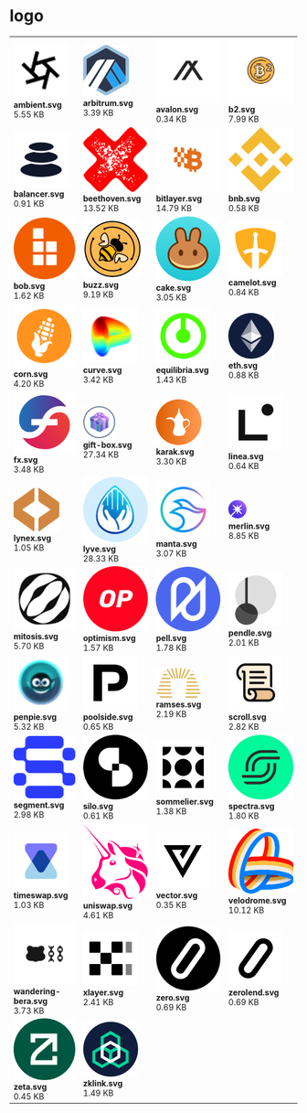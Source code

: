 # logo

|   |   |   |   |
| --- | --- | --- | --- |
| ![ambient.svg](https://raw.githubusercontent.com/Bedrock-Technology/bedrock-static/main/logo/ambient.svg)<br>**ambient.svg**<br>5.55 KB | ![arbitrum.svg](https://raw.githubusercontent.com/Bedrock-Technology/bedrock-static/main/logo/arbitrum.svg)<br>**arbitrum.svg**<br>3.39 KB | ![avalon.svg](https://raw.githubusercontent.com/Bedrock-Technology/bedrock-static/main/logo/avalon.svg)<br>**avalon.svg**<br>0.34 KB | ![b2.svg](https://raw.githubusercontent.com/Bedrock-Technology/bedrock-static/main/logo/b2.svg)<br>**b2.svg**<br>7.99 KB |
| ![balancer.svg](https://raw.githubusercontent.com/Bedrock-Technology/bedrock-static/main/logo/balancer.svg)<br>**balancer.svg**<br>0.91 KB | ![beethoven.svg](https://raw.githubusercontent.com/Bedrock-Technology/bedrock-static/main/logo/beethoven.svg)<br>**beethoven.svg**<br>13.52 KB | ![bitlayer.svg](https://raw.githubusercontent.com/Bedrock-Technology/bedrock-static/main/logo/bitlayer.svg)<br>**bitlayer.svg**<br>14.79 KB | ![bnb.svg](https://raw.githubusercontent.com/Bedrock-Technology/bedrock-static/main/logo/bnb.svg)<br>**bnb.svg**<br>0.58 KB |
| ![bob.svg](https://raw.githubusercontent.com/Bedrock-Technology/bedrock-static/main/logo/bob.svg)<br>**bob.svg**<br>1.62 KB | ![buzz.svg](https://raw.githubusercontent.com/Bedrock-Technology/bedrock-static/main/logo/buzz.svg)<br>**buzz.svg**<br>9.19 KB | ![cake.svg](https://raw.githubusercontent.com/Bedrock-Technology/bedrock-static/main/logo/cake.svg)<br>**cake.svg**<br>3.05 KB | ![camelot.svg](https://raw.githubusercontent.com/Bedrock-Technology/bedrock-static/main/logo/camelot.svg)<br>**camelot.svg**<br>0.84 KB |
| ![corn.svg](https://raw.githubusercontent.com/Bedrock-Technology/bedrock-static/main/logo/corn.svg)<br>**corn.svg**<br>4.20 KB | ![curve.svg](https://raw.githubusercontent.com/Bedrock-Technology/bedrock-static/main/logo/curve.svg)<br>**curve.svg**<br>3.42 KB | ![equilibria.svg](https://raw.githubusercontent.com/Bedrock-Technology/bedrock-static/main/logo/equilibria.svg)<br>**equilibria.svg**<br>1.43 KB | ![eth.svg](https://raw.githubusercontent.com/Bedrock-Technology/bedrock-static/main/logo/eth.svg)<br>**eth.svg**<br>0.88 KB |
| ![fx.svg](https://raw.githubusercontent.com/Bedrock-Technology/bedrock-static/main/logo/fx.svg)<br>**fx.svg**<br>3.48 KB | ![gift-box.svg](https://raw.githubusercontent.com/Bedrock-Technology/bedrock-static/main/logo/gift-box.svg)<br>**gift-box.svg**<br>27.34 KB | ![karak.svg](https://raw.githubusercontent.com/Bedrock-Technology/bedrock-static/main/logo/karak.svg)<br>**karak.svg**<br>3.30 KB | ![linea.svg](https://raw.githubusercontent.com/Bedrock-Technology/bedrock-static/main/logo/linea.svg)<br>**linea.svg**<br>0.64 KB |
| ![lynex.svg](https://raw.githubusercontent.com/Bedrock-Technology/bedrock-static/main/logo/lynex.svg)<br>**lynex.svg**<br>1.05 KB | ![lyve.svg](https://raw.githubusercontent.com/Bedrock-Technology/bedrock-static/main/logo/lyve.svg)<br>**lyve.svg**<br>28.33 KB | ![manta.svg](https://raw.githubusercontent.com/Bedrock-Technology/bedrock-static/main/logo/manta.svg)<br>**manta.svg**<br>3.07 KB | ![merlin.svg](https://raw.githubusercontent.com/Bedrock-Technology/bedrock-static/main/logo/merlin.svg)<br>**merlin.svg**<br>8.85 KB |
| ![mitosis.svg](https://raw.githubusercontent.com/Bedrock-Technology/bedrock-static/main/logo/mitosis.svg)<br>**mitosis.svg**<br>5.70 KB | ![optimism.svg](https://raw.githubusercontent.com/Bedrock-Technology/bedrock-static/main/logo/optimism.svg)<br>**optimism.svg**<br>1.57 KB | ![pell.svg](https://raw.githubusercontent.com/Bedrock-Technology/bedrock-static/main/logo/pell.svg)<br>**pell.svg**<br>1.78 KB | ![pendle.svg](https://raw.githubusercontent.com/Bedrock-Technology/bedrock-static/main/logo/pendle.svg)<br>**pendle.svg**<br>2.01 KB |
| ![penpie.svg](https://raw.githubusercontent.com/Bedrock-Technology/bedrock-static/main/logo/penpie.svg)<br>**penpie.svg**<br>5.32 KB | ![poolside.svg](https://raw.githubusercontent.com/Bedrock-Technology/bedrock-static/main/logo/poolside.svg)<br>**poolside.svg**<br>0.65 KB | ![ramses.svg](https://raw.githubusercontent.com/Bedrock-Technology/bedrock-static/main/logo/ramses.svg)<br>**ramses.svg**<br>2.19 KB | ![scroll.svg](https://raw.githubusercontent.com/Bedrock-Technology/bedrock-static/main/logo/scroll.svg)<br>**scroll.svg**<br>2.82 KB |
| ![segment.svg](https://raw.githubusercontent.com/Bedrock-Technology/bedrock-static/main/logo/segment.svg)<br>**segment.svg**<br>2.98 KB | ![silo.svg](https://raw.githubusercontent.com/Bedrock-Technology/bedrock-static/main/logo/silo.svg)<br>**silo.svg**<br>0.61 KB | ![sommelier.svg](https://raw.githubusercontent.com/Bedrock-Technology/bedrock-static/main/logo/sommelier.svg)<br>**sommelier.svg**<br>1.38 KB | ![spectra.svg](https://raw.githubusercontent.com/Bedrock-Technology/bedrock-static/main/logo/spectra.svg)<br>**spectra.svg**<br>1.80 KB |
| ![timeswap.svg](https://raw.githubusercontent.com/Bedrock-Technology/bedrock-static/main/logo/timeswap.svg)<br>**timeswap.svg**<br>1.03 KB | ![uniswap.svg](https://raw.githubusercontent.com/Bedrock-Technology/bedrock-static/main/logo/uniswap.svg)<br>**uniswap.svg**<br>4.61 KB | ![vector.svg](https://raw.githubusercontent.com/Bedrock-Technology/bedrock-static/main/logo/vector.svg)<br>**vector.svg**<br>0.35 KB | ![velodrome.svg](https://raw.githubusercontent.com/Bedrock-Technology/bedrock-static/main/logo/velodrome.svg)<br>**velodrome.svg**<br>10.12 KB |
| ![wandering-bera.svg](https://raw.githubusercontent.com/Bedrock-Technology/bedrock-static/main/logo/wandering-bera.svg)<br>**wandering-bera.svg**<br>3.73 KB | ![xlayer.svg](https://raw.githubusercontent.com/Bedrock-Technology/bedrock-static/main/logo/xlayer.svg)<br>**xlayer.svg**<br>2.41 KB | ![zero.svg](https://raw.githubusercontent.com/Bedrock-Technology/bedrock-static/main/logo/zero.svg)<br>**zero.svg**<br>0.69 KB | ![zerolend.svg](https://raw.githubusercontent.com/Bedrock-Technology/bedrock-static/main/logo/zerolend.svg)<br>**zerolend.svg**<br>0.69 KB |
| ![zeta.svg](https://raw.githubusercontent.com/Bedrock-Technology/bedrock-static/main/logo/zeta.svg)<br>**zeta.svg**<br>0.45 KB | ![zklink.svg](https://raw.githubusercontent.com/Bedrock-Technology/bedrock-static/main/logo/zklink.svg)<br>**zklink.svg**<br>1.49 KB |   |   |
